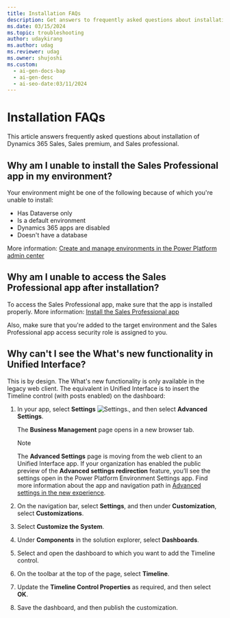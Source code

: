 ```yaml
---
title: Installation FAQs
description: Get answers to frequently asked questions about installation.
ms.date: 03/15/2024
ms.topic: troubleshooting
author: udaykirang
ms.author: udag
ms.reviewer: udag
ms.owner: shujoshi
ms.custom:
  - ai-gen-docs-bap
  - ai-gen-desc
  - ai-seo-date:03/11/2024
---
```


# Installation FAQs

This article answers frequently asked questions about installation of Dynamics 365 Sales, Sales premium, and Sales professional.

## Why am I unable to install the Sales Professional app in my environment?

Your environment might be one of the following because of which you're unable to install:  

- Has Dataverse only
- Is a default environment
- Dynamics 365 apps are disabled
- Doesn't have a database  

More information: [Create and manage environments in the Power Platform admin center](/power-platform/admin/create-environment#create-an-environment-and-add-model-driven-apps)

## Why am I unable to access the Sales Professional app after installation?

To access the Sales Professional app, make sure that the app is installed properly. More information: [Install the Sales Professional app](provision-sales-professional-instance.md)  

Also, make sure that you're added to the target environment and the Sales Professional app access security role is assigned to you.

## Why can't I see the What's new functionality in Unified Interface?

This is by design. The What's new functionality is only available in the legacy web client. The equivalent in Unified Interface is to insert the Timeline control (with posts enabled) on the dashboard:

1. In your app, select **Settings** ![Settings.](media/settings-icon.png), and then select **Advanced Settings**.

    The **Business Management** page opens in a new browser tab.
   > [!NOTE]
   > The **Advanced Settings** page is moving from the web client to an Unified Interface app. If your organization has enabled the public preview of the **Advanced settings redirection** feature, you’ll see the settings open in the Power Platform Environment Settings app. Find more information about the app and navigation path in [Advanced settings in the new experience](advanced-settings-new-experience.md).
1. On the navigation bar, select **Settings**, and then under **Customization**, select **Customizations**.

1. Select **Customize the System**.

1. Under **Components** in the solution explorer, select **Dashboards**.

1. Select and open the dashboard to which you want to add the Timeline control.

1. On the toolbar at the top of the page, select **Timeline**.

1. Update the **Timeline Control Properties** as required, and then select **OK**.

1. Save the dashboard, and then publish the customization.

